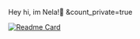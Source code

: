 Hey hi, im Nela!👋
&count_private=true

[![Readme Card](https://github-readme-stats.vercel.app/api/pin/?username=shimiiya&count_private=true&repo=github-readme-stats)](https://github.com/shimiiya/github-readme-stats)
